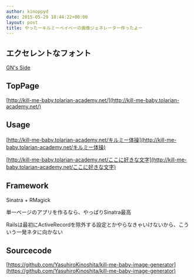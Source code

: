 ```yaml
---
author: kinoppyd
date: 2015-05-29 18:44:22+00:00
layout: post
title: やったーキルミーベイベーの画像ジェネレーター作ったよー
---
```


## エクセレントなフォント


[GN's Side](http://getsuren.com/)


## TopPage


[http://kill-me-baby.tolarian-academy.net/](http://kill-me-baby.tolarian-academy.net/)


## Usage


[http://kill-me-baby.tolarian-academy.net/キルミー体操](http://kill-me-baby.tolarian-academy.net/キルミー体操)

[http://kill-me-baby.tolarian-academy.net/ここに好きな文字](http://kill-me-baby.tolarian-academy.net/ここに好きな文字)


## Framework


Sinatra + RMagick

単一ページのアプリを作るなら、やっぱりSinatra最高

Railsは最初にActiveRecordを除外する設定とかやらなきゃいけないから、こういう一発ネタに向かない


## Sourcecode


[https://github.com/YasuhiroKinoshita/kill-me-baby-image-generator](https://github.com/YasuhiroKinoshita/kill-me-baby-image-generator)
